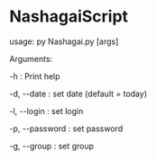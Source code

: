 # NashagaiScript
usage:
py Nashagai.py [args]

Arguments:

-h             : Print help

-d, --date     : set date (default = today)

-l, --login    : set login

-p, --password : set password

-g, --group    : set group
